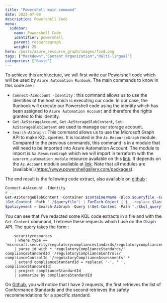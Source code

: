 ```yaml
---
title: "Powershell main command"
date: 2023-07-08
description: Powershell Code
menu:
  sidebar:
    name: Powershell Code
    identifier: powershell
    parent: resourcegraph
    weight: 25
hero: /posts/azure_resource_graph/images/fond.png
tags: ["Markdown","Content Organization","Multi-lingual"]
categories: ["Basic"]
---
```


To achieve this architecture, we will first write our Powershell code which will be used by `Azure Automation Runbook`. The main commands to know in this code are :
- `Connect-AzAccount -Identity` : this command allows us to use the identities of the host which is executing our code. In our case, the Runbook will execute our Powershell code using the identity which has been assigned to `Azure Automation Account` and therefore the rights granted to this identity.
- `Get-AzStorageAccount`, `Get-AzStorageBlobContent`, `Set-AzStorageBlobContent` are used to manage our storage account.
- `Search-AzGraph` : This command allows us to use the Microsoft Graph API to make KQL queries. It is located in the `Az.ResourceGraph` module. Compared to the previous commands, this command is in a module that will need to be imported into Azure Automation Account. The module to import is `Az.ResourceGraph` which we will import in terraform with the `azurerm_automation_module` resource available on this [link](https://www.powershellgallery.com/api/v2/package/Az.ResourceGraph/0.13.0). It depends on the `Az.Account` module available at [link](https://www.powershellgallery.com/api/v2/package/Az.Accounts/2.12.4). Note that all modules are [available].(https://www.powershellgallery.com/packages).

The end result is the following code extract, also available on [github](https://github.com/aubinaso/DefenderForCloudAutomate/blob/main/get_compliance.ps1) :

```PowerShell
Connect-AzAccount -Identity
# ...
Get-AzStorageBlobContent -Container $containerName -Blob $queryfile -Context $Context -Destination "./$queryfile" -Force
(Get-Content -Path "./$queryfile") | ForEach-Object { $_ -replace $lastStandard, $newStandard } | Set-Content -Path "./$kql_query"
$policyevent = Search-AzGraph -Query $(Get-Content -Path "./$kql_query" -raw)
```

You can see that I've redacted some KQL code extracts in a file and with the `Get-Content` command, I retrieve these requests which I use on the Graph API.
The query takes the form :

```
    securityresources
    | where type == 'microsoft.security/regulatorycompliancestandards/regulatorycompliancecontrols/regulatorycomplianceassessments'
    | parse id with * 'regulatoryComplianceStandards/' complianceStandardId '/regulatoryComplianceControls/' complianceControlId '/regulatoryComplianceAssessments' *
    | extend complianceStandardId = replace( '-', ' ', complianceStandardId)
    | project complianceStandardId
    | summarize by complianceStandardId
```

On [Github](https://github.com/aubinaso/DefenderForCloudAutomate/tree/main), you will notice that I have 2 requests, the first retrieves the list of Conformance Standards and the second retrieves the safety recommendations for a specific standard.